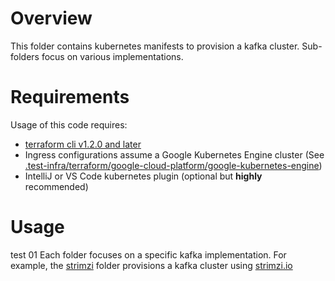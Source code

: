 <!--
    Licensed to the Apache Software Foundation (ASF) under one
    or more contributor license agreements.  See the NOTICE file
    distributed with this work for additional information
    regarding copyright ownership.  The ASF licenses this file
    to you under the Apache License, Version 2.0 (the
    "License"); you may not use this file except in compliance
    with the License.  You may obtain a copy of the License at

      http://www.apache.org/licenses/LICENSE-2.0

    Unless required by applicable law or agreed to in writing,
    software distributed under the License is distributed on an
    "AS IS" BASIS, WITHOUT WARRANTIES OR CONDITIONS OF ANY
    KIND, either express or implied.  See the License for the
    specific language governing permissions and limitations
    under the License.
-->

# Overview

This folder contains kubernetes manifests to provision a kafka cluster. Sub-folders focus on various implementations.

# Requirements

Usage of this code requires:

- [terraform cli v1.2.0 and later](https://terraform.io)
- Ingress configurations assume a Google Kubernetes Engine cluster
(See [.test-infra/terraform/google-cloud-platform/google-kubernetes-engine](../terraform/google-cloud-platform/google-kubernetes-engine))
- IntelliJ or VS Code kubernetes plugin (optional but **highly** recommended)

# Usage
test 01
Each folder focuses on a specific kafka implementation. For example, the [strimzi](strimzi) folder provisions
a kafka cluster using [strimzi.io](https://strimzi.io)
